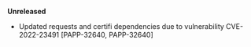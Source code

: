**Unreleased**
* Updated requests and certifi dependencies due to vulnerability CVE-2022-23491 [PAPP-32640, PAPP-32640]
